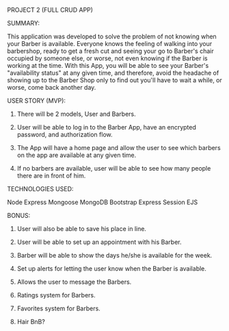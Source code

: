 PROJECT 2 (FULL CRUD APP)

SUMMARY:

This application was developed to solve the problem of not knowing when your Barber is available. Everyone knows the feeling of walking into your barbershop, ready to get a fresh cut and seeing your go to Barber's chair occupied by someone else, or worse, not even knowing if the Barber is working at the time. With this App, you will be able to see your Barber's "availability status"  at any given time, and therefore, avoid the headache of showing up to the Barber Shop only to find out you'll have to wait a while, or worse, come back another day.

USER STORY (MVP):

1) There will be 2 models, User and Barbers.

2) User will be able to log in to the Barber App, have an encrypted password, and authorization flow.

3) The App will have a home page and allow the user to see which barbers on the app are available at any given time.

4) If no barbers are available, user will be able to see how many people there are in front of him.


TECHNOLOGIES USED:

Node
Express
Mongoose
MongoDB
Bootstrap
Express Session
EJS


BONUS:

1) User will also be able to save his place in line.

2) User will be able to set up an appointment with his Barber.

3) Barber will be able to show the days he/she is available for the week.

4) Set up alerts for letting the user know when the Barber is available.

5) Allows the user to message the Barbers.

6) Ratings system for Barbers.

9) Favorites system for Barbers.

8) Hair BnB?

